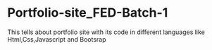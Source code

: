 # Portfolio-site_FED-Batch-1
This tells about portfolio site with its code in different languages like Html,Css,Javascript and Bootsrap
